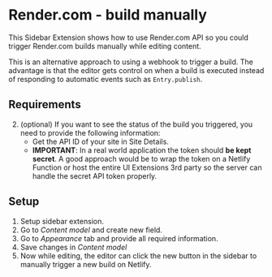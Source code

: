 # Render.com - build manually

This Sidebar Extension shows how to use Render.com API so you could trigger Render.com builds manually while editing content.

This is an alternative approach to using a webhook to trigger a build. The advantage is that the editor gets control on when a build is executed instead of responding to automatic events such as `Entry.publish`.

<!-- ![Screenshot of extension](../../docs/assets/netlify-build.png "Screenshot of extension") -->

## Requirements

<!-- 1. Get Build URL on [Netlify](https://www.netlify.com/docs/webhooks/). -->
2. (optional) If you want to see the status of the build you triggered, you need to provide the following information:
   <!-- * Get a [personal access token](https://app.netlify.com/account/applications) -->
   * Get the API ID of your site in Site Details.
   * **IMPORTANT**: In a real world application the token should **be kept secret**. A good approach would be to wrap the token on a Netlify Function or host the entire UI Extensions 3rd party so the server can handle the secret API token properly.

## Setup

1. Setup sidebar extension.
2. Go to *Content model* and create new field.
3. Go to *Appearance* tab and provide all required information.
4. Save changes in *Content model*
5. Now while editing, the editor can click the new button in the sidebar to manually trigger a new build on Netlify.
